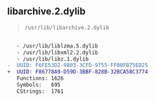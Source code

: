 ## libarchive.2.dylib

> `/usr/lib/libarchive.2.dylib`

```diff

   - /usr/lib/liblzma.5.dylib
   - /usr/lib/libxml2.2.dylib
   - /usr/lib/libz.1.dylib
-  UUID: F6FE53D2-9803-3CFD-9755-FF00FB75ED25
+  UUID: F86778A9-D59D-3BBF-828B-32BCA58C3774
   Functions: 1626
   Symbols:   695
   CStrings:  1761

```
